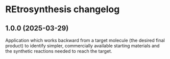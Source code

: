 # REtrosynthesis changelog

## 1.0.0 (2025-03-29)

Application which works backward from a target molecule (the desired final product) to identify simpler,
commercially available starting materials and the synthetic reactions needed to reach the target.
